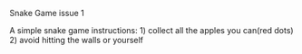 Snake Game issue 1

  A simple snake game
  instructions:
    1) collect all the apples you can(red dots)
    2) avoid hitting the walls or yourself
